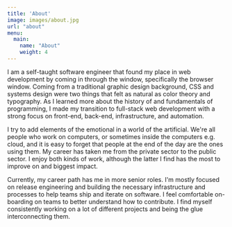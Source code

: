 ```yaml
---
title: 'About'
image: images/about.jpg
url: "about"
menu:
  main:
    name: "About"
    weight: 4
---
```


I am a self-taught software engineer that found my place in web development by
coming in through the window, specifically the browser window. Coming from a
traditional graphic design background, CSS and systems design were two things
that felt as natural as color theory and typography. As I learned more about the
history of and fundamentals of programming, I made my transition to full-stack
web development with a strong focus on front-end, back-end, infrastructure,
and automation.

I try to add elements of the emotional in a world of the artificial. We're all
people who work on computers, or sometimes inside the computers e.g. cloud, and
it is easy to forget that people at the end of the day are the ones using them.
My career has taken me from the private sector to the public sector. I enjoy
both kinds of work, although the latter I find has the most to improve on and
biggest impact.

Currently, my career path has me in more senior roles. I'm mostly focused on
release engineering and building the necessary infrastructure and processes to
help teams ship and iterate on software. I feel comfortable on-boarding on teams
to better understand how to contribute. I find myself consistently working on a
lot of different projects and being the glue interconnecting them.

<!-- ### Experience -->
<!-- <ul class="exp-list"> -->
<!--   {% for exp in site.data.experiences %} -->
<!--   <li> -->
<!--     <span class="exp-name">{{ exp.name }}</span> -->
<!--     <span class="exp-dates" title="{{ exp.length }}">{{ exp.dates }}</span> -->
<!--     <p>{{ exp.title }}</p> -->
<!--   </li> -->
<!--   {% endfor %} -->
<!-- </ul> -->
